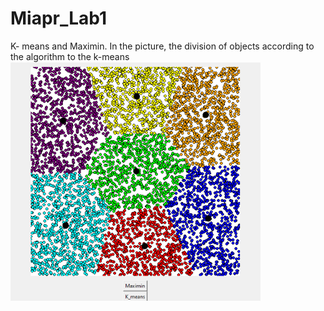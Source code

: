# Miapr_Lab1
K- means and Maximin. 
In the picture, the division of objects according to the algorithm to the k-means
<br>
<img src="image.png" alt="Описание изображения" width="400"/>
